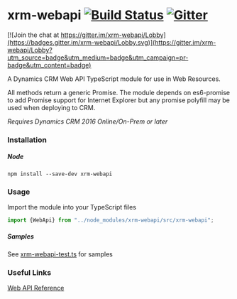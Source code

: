 ﻿# xrm-webapi [![Build Status](https://travis-ci.org/derekfinlinson/xrm-webapi.png?branch=master)](https://travis-ci.org/derekfinlinson/xrm-webapi) [![Gitter](https://badges.gitter.im/gitterHQ/gitter.svg)](https://gitter.im/xrm-webapi/Lobby)

[![Join the chat at https://gitter.im/xrm-webapi/Lobby](https://badges.gitter.im/xrm-webapi/Lobby.svg)](https://gitter.im/xrm-webapi/Lobby?utm_source=badge&utm_medium=badge&utm_campaign=pr-badge&utm_content=badge)

A Dynamics CRM Web API TypeScript module for use in Web Resources.

All methods return a generic Promise. The module depends on es6-promise to add Promise support for Internet Explorer but any promise polyfill may be used when deploying to CRM.

*Requires Dynamics CRM 2016 Online/On-Prem or later*

### Installation

##### Node

```
npm install --save-dev xrm-webapi
```

### Usage

Import the module into your TypeScript files

```typescript
import {WebApi} from "../node_modules/xrm-webapi/src/xrm-webapi";
```

##### Samples
See [xrm-webapi-test.ts](test/xrm-webapi-test.ts) for samples

### Useful Links

[Web API Reference](https://msdn.microsoft.com/en-us/library/mt593051.aspx)
